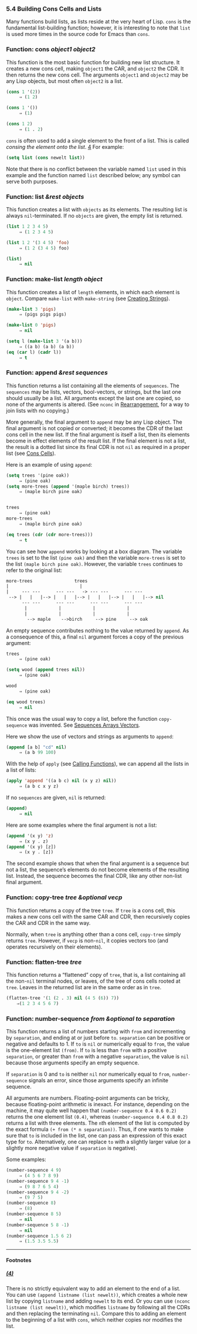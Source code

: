 

### 5.4 Building Cons Cells and Lists

Many functions build lists, as lists reside at the very heart of Lisp. `cons` is the fundamental list-building function; however, it is interesting to note that `list` is used more times in the source code for Emacs than `cons`.

### Function: **cons** *object1 object2*

This function is the most basic function for building new list structure. It creates a new cons cell, making `object1` the CAR, and `object2` the CDR. It then returns the new cons cell. The arguments `object1` and `object2` may be any Lisp objects, but most often `object2` is a list.

```lisp
(cons 1 '(2))
     ⇒ (1 2)
```

```lisp
(cons 1 '())
     ⇒ (1)
```

```lisp
(cons 1 2)
     ⇒ (1 . 2)
```

`cons` is often used to add a single element to the front of a list. This is called *consing the element onto the list*. [4](#FOOT4) For example:

```lisp
(setq list (cons newelt list))
```

Note that there is no conflict between the variable named `list` used in this example and the function named `list` described below; any symbol can serve both purposes.

### Function: **list** *\&rest objects*

This function creates a list with `objects` as its elements. The resulting list is always `nil`-terminated. If no `objects` are given, the empty list is returned.

```lisp
(list 1 2 3 4 5)
     ⇒ (1 2 3 4 5)
```

```lisp
(list 1 2 '(3 4 5) 'foo)
     ⇒ (1 2 (3 4 5) foo)
```

```lisp
(list)
     ⇒ nil
```

### Function: **make-list** *length object*

This function creates a list of `length` elements, in which each element is `object`. Compare `make-list` with `make-string` (see [Creating Strings](Creating-Strings.html)).

```lisp
(make-list 3 'pigs)
     ⇒ (pigs pigs pigs)
```

```lisp
(make-list 0 'pigs)
     ⇒ nil
```

```lisp
(setq l (make-list 3 '(a b)))
     ⇒ ((a b) (a b) (a b))
(eq (car l) (cadr l))
     ⇒ t
```

### Function: **append** *\&rest sequences*

This function returns a list containing all the elements of `sequences`. The `sequences` may be lists, vectors, bool-vectors, or strings, but the last one should usually be a list. All arguments except the last one are copied, so none of the arguments is altered. (See `nconc` in [Rearrangement](Rearrangement.html), for a way to join lists with no copying.)

More generally, the final argument to `append` may be any Lisp object. The final argument is not copied or converted; it becomes the CDR of the last cons cell in the new list. If the final argument is itself a list, then its elements become in effect elements of the result list. If the final element is not a list, the result is a dotted list since its final CDR is not `nil` as required in a proper list (see [Cons Cells](Cons-Cells.html)).

Here is an example of using `append`:

```lisp
(setq trees '(pine oak))
     ⇒ (pine oak)
(setq more-trees (append '(maple birch) trees))
     ⇒ (maple birch pine oak)
```

```lisp
```

```lisp
trees
     ⇒ (pine oak)
more-trees
     ⇒ (maple birch pine oak)
```

```lisp
(eq trees (cdr (cdr more-trees)))
     ⇒ t
```

You can see how `append` works by looking at a box diagram. The variable `trees` is set to the list `(pine oak)` and then the variable `more-trees` is set to the list `(maple birch pine oak)`. However, the variable `trees` continues to refer to the original list:

```lisp
more-trees                trees
|                           |
|     --- ---      --- ---   -> --- ---      --- ---
 --> |   |   |--> |   |   |--> |   |   |--> |   |   |--> nil
      --- ---      --- ---      --- ---      --- ---
       |            |            |            |
       |            |            |            |
        --> maple    -->birch     --> pine     --> oak
```

An empty sequence contributes nothing to the value returned by `append`. As a consequence of this, a final `nil` argument forces a copy of the previous argument:

```lisp
trees
     ⇒ (pine oak)
```

```lisp
(setq wood (append trees nil))
     ⇒ (pine oak)
```

```lisp
wood
     ⇒ (pine oak)
```

```lisp
(eq wood trees)
     ⇒ nil
```

This once was the usual way to copy a list, before the function `copy-sequence` was invented. See [Sequences Arrays Vectors](Sequences-Arrays-Vectors.html).

Here we show the use of vectors and strings as arguments to `append`:

```lisp
(append [a b] "cd" nil)
     ⇒ (a b 99 100)
```

With the help of `apply` (see [Calling Functions](Calling-Functions.html)), we can append all the lists in a list of lists:

```lisp
(apply 'append '((a b c) nil (x y z) nil))
     ⇒ (a b c x y z)
```

If no `sequences` are given, `nil` is returned:

```lisp
(append)
     ⇒ nil
```

Here are some examples where the final argument is not a list:

```lisp
(append '(x y) 'z)
     ⇒ (x y . z)
(append '(x y) [z])
     ⇒ (x y . [z])
```

The second example shows that when the final argument is a sequence but not a list, the sequence’s elements do not become elements of the resulting list. Instead, the sequence becomes the final CDR, like any other non-list final argument.

### Function: **copy-tree** *tree \&optional vecp*

This function returns a copy of the tree `tree`. If `tree` is a cons cell, this makes a new cons cell with the same CAR and CDR, then recursively copies the CAR and CDR in the same way.

Normally, when `tree` is anything other than a cons cell, `copy-tree` simply returns `tree`. However, if `vecp` is non-`nil`, it copies vectors too (and operates recursively on their elements).

### Function: **flatten-tree** *tree*

This function returns a “flattened” copy of `tree`, that is, a list containing all the non-`nil` terminal nodes, or leaves, of the tree of cons cells rooted at `tree`. Leaves in the returned list are in the same order as in `tree`.

```lisp
(flatten-tree '(1 (2 . 3) nil (4 5 (6)) 7))
    ⇒(1 2 3 4 5 6 7)
```

### Function: **number-sequence** *from \&optional to separation*

This function returns a list of numbers starting with `from` and incrementing by `separation`, and ending at or just before `to`. `separation` can be positive or negative and defaults to 1. If `to` is `nil` or numerically equal to `from`, the value is the one-element list `(from)`. If `to` is less than `from` with a positive `separation`, or greater than `from` with a negative `separation`, the value is `nil` because those arguments specify an empty sequence.

If `separation` is 0 and `to` is neither `nil` nor numerically equal to `from`, `number-sequence` signals an error, since those arguments specify an infinite sequence.

All arguments are numbers. Floating-point arguments can be tricky, because floating-point arithmetic is inexact. For instance, depending on the machine, it may quite well happen that `(number-sequence 0.4 0.6 0.2)` returns the one element list `(0.4)`, whereas `(number-sequence 0.4 0.8 0.2)` returns a list with three elements. The `n`th element of the list is computed by the exact formula `(+ from (* n separation))`. Thus, if one wants to make sure that `to` is included in the list, one can pass an expression of this exact type for `to`. Alternatively, one can replace `to` with a slightly larger value (or a slightly more negative value if `separation` is negative).

Some examples:

```lisp
(number-sequence 4 9)
     ⇒ (4 5 6 7 8 9)
(number-sequence 9 4 -1)
     ⇒ (9 8 7 6 5 4)
(number-sequence 9 4 -2)
     ⇒ (9 7 5)
(number-sequence 8)
     ⇒ (8)
(number-sequence 8 5)
     ⇒ nil
(number-sequence 5 8 -1)
     ⇒ nil
(number-sequence 1.5 6 2)
     ⇒ (1.5 3.5 5.5)
```

***

#### Footnotes

##### [(4)](#DOCF4)

There is no strictly equivalent way to add an element to the end of a list. You can use `(append listname (list newelt))`, which creates a whole new list by copying `listname` and adding `newelt` to its end. Or you can use `(nconc listname (list newelt))`, which modifies `listname` by following all the CDRs and then replacing the terminating `nil`. Compare this to adding an element to the beginning of a list with `cons`, which neither copies nor modifies the list.

